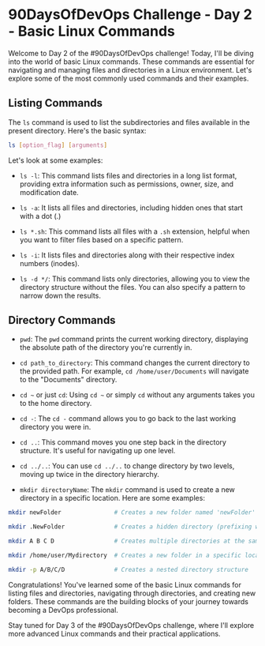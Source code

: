 # 90DaysOfDevOps Challenge - Day 2 - Basic Linux Commands

Welcome to Day 2 of the #90DaysOfDevOps challenge! Today, I'll be diving into the world of basic Linux commands. These commands are essential for navigating and managing files and directories in a Linux environment. Let's explore some of the most commonly used commands and their examples.

## Listing Commands

The `ls` command is used to list the subdirectories and files available in the present directory. Here's the basic syntax:

```bash
ls [option_flag] [arguments]
```

Let's look at some examples:

* `ls -l`: This command lists files and directories in a long list format, providing extra information such as permissions, owner, size, and modification date.
    
* `ls -a`: It lists all files and directories, including hidden ones that start with a dot (.)
    
* `ls *.sh`: This command lists all files with a `.sh` extension, helpful when you want to filter files based on a specific pattern.
    
* `ls -i`: It lists files and directories along with their respective index numbers (inodes).
    
* `ls -d */`: This command lists only directories, allowing you to view the directory structure without the files. You can also specify a pattern to narrow down the results.
    

## Directory Commands

* `pwd`: The `pwd` command prints the current working directory, displaying the absolute path of the directory you're currently in.
    
* `cd path_to_directory`: This command changes the current directory to the provided path. For example, `cd /home/user/Documents` will navigate to the "Documents" directory.
    
* `cd ~` or just `cd`: Using `cd ~` or simply `cd` without any arguments takes you to the home directory.
    
* `cd -`: The `cd -` command allows you to go back to the last working directory you were in.
    
* `cd ..`: This command moves you one step back in the directory structure. It's useful for navigating up one level.
    
* `cd ../..`: You can use `cd ../..` to change directory by two levels, moving up twice in the directory hierarchy.
    
* `mkdir directoryName`: The `mkdir` command is used to create a new directory in a specific location. Here are some examples:
    

```bash
mkdir newFolder               # Creates a new folder named 'newFolder'

mkdir .NewFolder              # Creates a hidden directory (prefixing with a dot)

mkdir A B C D                 # Creates multiple directories at the same time

mkdir /home/user/Mydirectory  # Creates a new folder in a specific location

mkdir -p A/B/C/D              # Creates a nested directory structure
```

Congratulations! You've learned some of the basic Linux commands for listing files and directories, navigating through directories, and creating new folders. These commands are the building blocks of your journey towards becoming a DevOps professional.

Stay tuned for Day 3 of the #90DaysOfDevOps challenge, where I'll explore more advanced Linux commands and their practical applications.